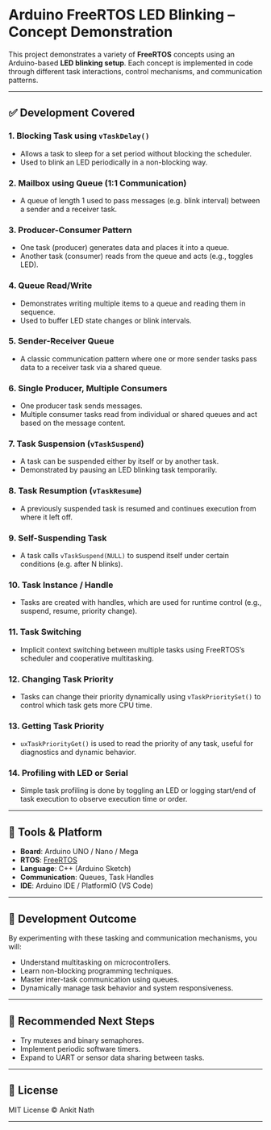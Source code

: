 # Arduino FreeRTOS LED Blinking – Concept Demonstration

This project demonstrates a variety of **FreeRTOS** concepts using an Arduino-based **LED blinking setup**. Each concept is implemented in code through different task interactions, control mechanisms, and communication patterns.

---

## ✅ Development Covered

### 1. **Blocking Task using `vTaskDelay()`**
- Allows a task to sleep for a set period without blocking the scheduler.
- Used to blink an LED periodically in a non-blocking way.

### 2. **Mailbox using Queue (1:1 Communication)**
- A queue of length 1 used to pass messages (e.g. blink interval) between a sender and a receiver task.

### 3. **Producer-Consumer Pattern**
- One task (producer) generates data and places it into a queue.
- Another task (consumer) reads from the queue and acts (e.g., toggles LED).

### 4. **Queue Read/Write**
- Demonstrates writing multiple items to a queue and reading them in sequence.
- Used to buffer LED state changes or blink intervals.

### 5. **Sender-Receiver Queue**
- A classic communication pattern where one or more sender tasks pass data to a receiver task via a shared queue.

### 6. **Single Producer, Multiple Consumers**
- One producer task sends messages.
- Multiple consumer tasks read from individual or shared queues and act based on the message content.

### 7. **Task Suspension (`vTaskSuspend`)**
- A task can be suspended either by itself or by another task.
- Demonstrated by pausing an LED blinking task temporarily.

### 8. **Task Resumption (`vTaskResume`)**
- A previously suspended task is resumed and continues execution from where it left off.

### 9. **Self-Suspending Task**
- A task calls `vTaskSuspend(NULL)` to suspend itself under certain conditions (e.g. after N blinks).

### 10. **Task Instance / Handle**
- Tasks are created with handles, which are used for runtime control (e.g., suspend, resume, priority change).

### 11. **Task Switching**
- Implicit context switching between multiple tasks using FreeRTOS’s scheduler and cooperative multitasking.

### 12. **Changing Task Priority**
- Tasks can change their priority dynamically using `vTaskPrioritySet()` to control which task gets more CPU time.

### 13. **Getting Task Priority**
- `uxTaskPriorityGet()` is used to read the priority of any task, useful for diagnostics and dynamic behavior.

### 14. **Profiling with LED or Serial**
- Simple task profiling is done by toggling an LED or logging start/end of task execution to observe execution time or order.

---

## 🔧 Tools & Platform

- **Board**: Arduino UNO / Nano / Mega
- **RTOS**: [FreeRTOS](https://freertos.org)
- **Language**: C++ (Arduino Sketch)
- **Communication**: Queues, Task Handles
- **IDE**: Arduino IDE / PlatformIO (VS Code)

---

## 🎯 Development Outcome

By experimenting with these tasking and communication mechanisms, you will:
- Understand multitasking on microcontrollers.
- Learn non-blocking programming techniques.
- Master inter-task communication using queues.
- Dynamically manage task behavior and system responsiveness.

---

## 🧠 Recommended Next Steps

- Try mutexes and binary semaphores.
- Implement periodic software timers.
- Expand to UART or sensor data sharing between tasks.

---

## 📜 License

MIT License © Ankit Nath

---
